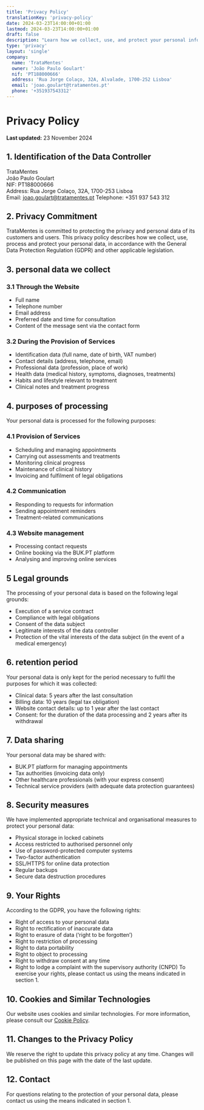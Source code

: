 ```yaml
---
title: 'Privacy Policy'
translationKey: 'privacy-policy'
date: 2024-03-23T14:00:00+01:00
lastmod: 2024-03-23T14:00:00+01:00
draft: false
description: "Learn how we collect, use, and protect your personal information in accordance with our commitment to privacy and data security."
type: 'privacy'
layout: 'single'
company:
  name: 'TrataMentes'
  owner: 'João Paulo Goulart'
  nif: 'PT188000666'
  address: 'Rua Jorge Colaço, 32A, Alvalade, 1700-252 Lisboa'
  email: 'joao.goulart@tratamentes.pt'
  phone: '+351937543312'
---
```


# Privacy Policy

**Last updated:** 23 November 2024

## 1. Identification of the Data Controller

TrataMentes  
João Paulo Goulart  
NIF: PT188000666  
Address: Rua Jorge Colaço, 32A, 1700-253 Lisboa  
Email: joao.goulart@tratamentes.pt
Telephone: +351 937 543 312

## 2. Privacy Commitment

TrataMentes is committed to protecting the privacy and personal data of its customers and users. This privacy policy describes how we collect, use, process and protect your personal data, in accordance with the General Data Protection Regulation (GDPR) and other applicable legislation.

## 3. personal data we collect

### 3.1 Through the Website

- Full name
- Telephone number
- Email address
- Preferred date and time for consultation
- Content of the message sent via the contact form

### 3.2 During the Provision of Services

- Identification data (full name, date of birth, VAT number)
- Contact details (address, telephone, email)
- Professional data (profession, place of work)
- Health data (medical history, symptoms, diagnoses, treatments)
- Habits and lifestyle relevant to treatment
- Clinical notes and treatment progress

## 4. purposes of processing

Your personal data is processed for the following purposes:

### 4.1 Provision of Services

- Scheduling and managing appointments
- Carrying out assessments and treatments
- Monitoring clinical progress
- Maintenance of clinical history
- Invoicing and fulfilment of legal obligations

### 4.2 Communication

- Responding to requests for information
- Sending appointment reminders
- Treatment-related communications

### 4.3 Website management

- Processing contact requests
- Online booking via the BUK.PT platform
- Analysing and improving online services

## 5 Legal grounds

The processing of your personal data is based on the following legal grounds:

- Execution of a service contract
- Compliance with legal obligations
- Consent of the data subject
- Legitimate interests of the data controller
- Protection of the vital interests of the data subject (in the event of a medical emergency)

## 6. retention period

Your personal data is only kept for the period necessary to fulfil the purposes for which it was collected:

- Clinical data: 5 years after the last consultation
- Billing data: 10 years (legal tax obligation)
- Website contact details: up to 1 year after the last contact
- Consent: for the duration of the data processing and 2 years after its withdrawal

## 7. Data sharing

Your personal data may be shared with:

- BUK.PT platform for managing appointments
- Tax authorities (invoicing data only)
- Other healthcare professionals (with your express consent)
- Technical service providers (with adequate data protection guarantees)

## 8. Security measures

We have implemented appropriate technical and organisational measures to protect your personal data:

- Physical storage in locked cabinets
- Access restricted to authorised personnel only
- Use of password-protected computer systems
- Two-factor authentication
- SSL/HTTPS for online data protection
- Regular backups
- Secure data destruction procedures

## 9. Your Rights

According to the GDPR, you have the following rights:

- Right of access to your personal data
- Right to rectification of inaccurate data
- Right to erasure of data (‘right to be forgotten’)
- Right to restriction of processing
- Right to data portability
- Right to object to processing
- Right to withdraw consent at any time
- Right to lodge a complaint with the supervisory authority (CNPD)
  To exercise your rights, please contact us using the means indicated in section 1.

## 10. Cookies and Similar Technologies

Our website uses cookies and similar technologies. For more information, please consult our [Cookie Policy](/en/cookie-policy/).

## 11. Changes to the Privacy Policy

We reserve the right to update this privacy policy at any time. Changes will be published on this page with the date of the last update.

## 12. Contact

For questions relating to the protection of your personal data, please contact us using the means indicated in section 1.
